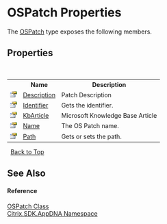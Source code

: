 # OSPatch Properties
 

The <a href="6de88f79-6b85-89ef-f00d-eb14e51bd1af">OSPatch</a> type exposes the following members.


## Properties
&nbsp;<table><tr><th></th><th>Name</th><th>Description</th></tr><tr><td>![Public property](media/pubproperty.gif "Public property")</td><td><a href="277d477f-a919-8935-d233-c3d2b63bc886">Description</a></td><td>
Patch Description</td></tr><tr><td>![Public property](media/pubproperty.gif "Public property")</td><td><a href="62b70e33-83ee-a15b-afdf-43f31845e44e">Identifier</a></td><td>
Gets the identifier.</td></tr><tr><td>![Public property](media/pubproperty.gif "Public property")</td><td><a href="27ca700a-7904-c9e6-b7ba-7d7dd64b501a">KbArticle</a></td><td>
Microsoft Knowledge Base Article</td></tr><tr><td>![Public property](media/pubproperty.gif "Public property")</td><td><a href="b1e2f6bd-101f-a666-cb36-c847fa54acaa">Name</a></td><td>
The OS Patch name.</td></tr><tr><td>![Public property](media/pubproperty.gif "Public property")</td><td><a href="ac915cc2-98f5-994a-67a4-035399e1ede4">Path</a></td><td>
Gets or sets the path.</td></tr></table>&nbsp;
<a href="#ospatch-properties">Back to Top</a>

## See Also


#### Reference
<a href="6de88f79-6b85-89ef-f00d-eb14e51bd1af">OSPatch Class</a><br /><a href="fe2d265b-410b-8b11-1eb4-a790e0b062bf">Citrix.SDK.AppDNA Namespace</a><br />